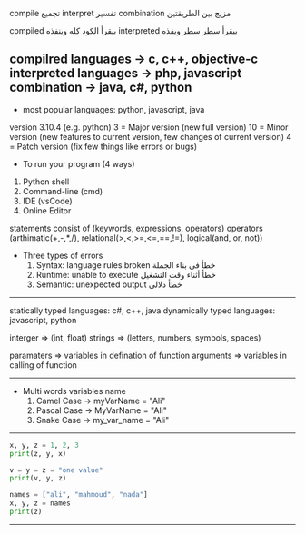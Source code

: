 compile تجميع
interpret تفسير
combination مزيج بين الطريقتين

compiled بيقرأ الكود كله وينفذه
interpreted بيقرأ سطر سطر ويفذه

compilred languages -> c, c++, objective-c
interpreted languages -> php, javascript
combination -> java, c#, python
---------------
- most popular languages:
python, javascript, java

version 3.10.4 (e.g. python)
3 = Major version (new full version)
10 = Minor version (new features to current version, few changes of current version)
4 = Patch version (fix few things like errors or bugs)

- To run your program (4 ways)
1. Python shell
2. Command-line (cmd)
3. IDE (vsCode)
4. Online Editor

statements consist of (keywords, expressions, operators)
operators (arthimatic(+,-,*,/), 
          relational(>,<,>=,<=,==,!=), 
          logical(and, or, not))

- Three types of errors
  1. Syntax: language rules broken خطأ فى بناء الجملة
  2. Runtime: unable to execute خطأ أثناء وقت التشغيل
  3. Semantic: unexpected output خطأ دلالى

--------------------------

statically typed languages: c#, c++, java
dynamically typed languages: javascript, python

interger => (int, float)
strings => (letters, numbers, symbols, spaces)

paramaters => variables in defination of function
arguments => variables in calling of function

----------------------------

* Multi words variables name
  1. Camel Case -> myVarName = "Ali"
  2. Pascal Case -> MyVarName = "Ali"
  3. Snake Case -> my_var_name = "Ali"

-----------------------------

```py
x, y, z = 1, 2, 3
print(z, y, x)

v = y = z = "one value"
print(v, y, z)

names = ["ali", "mahmoud", "nada"]
x, y, z = names
print(z)
```

------------------------------

